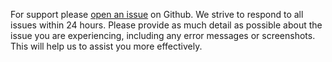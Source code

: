 For support please [open an issue](https://github.com/silogen/kaiwo/issues) on Github. We strive to respond to all issues within 24 hours. Please provide as much detail as possible about the issue you are experiencing, including any error messages or screenshots. This will help us to assist you more effectively.
